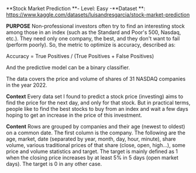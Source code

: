 **Stock Market Prediction
**- Level: Easy
-**Dataset **:
https://www.kaggle.com/datasets/luisandresgarcia/stock-market-prediction

**PURPOSE**
Non-professional investors often try to find an interesting stock among those in an index (such as the Standard and Poor's 500, Nasdaq, etc.). They need only one company, the best, and they don't want to fail (perform poorly). So, the metric to optimize is accuracy, described as:

Accuracy = True Positives / (True Positives + False Positives)

And the predictive model can be a binary classifier.

The data covers the price and volume of shares of 31 NASDAQ companies in the year 2022.

**Context**
Every data set I found to predict a stock price (investing) aims to find the price for the next day, and only for that stock.
But in practical terms, people like to find the best stocks to buy from an index and wait a few days hoping to get an increase in the price of this investment.

**Content**
Rows are grouped by companies and their age (newest to oldest) on a common date.
The first column is the company. The following are the age, market, date (separated by year, month, day, hour, minute), share volume, various traditional prices of that share (close, open, high…), some price and volume statistics and target.
The target is mainly defined as 1 when the closing price increases by at least 5% in 5 days (open market days). The target is 0 in any other case.

